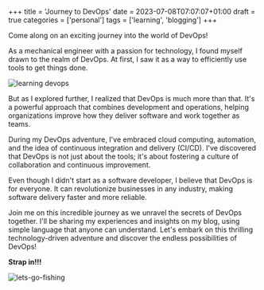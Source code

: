 +++
title = 'Journey to DevOps'
date = 2023-07-08T07:07:07+01:00
draft = true
categories = ['personal'] 
tags = ['learning', 'blogging']
+++

Come along on an exciting journey into the world of DevOps! 

As a mechanical engineer with a passion for technology, I found myself drawn to the realm of DevOps. At first, I saw it as a way to efficiently use tools to get things done.

<!--more-->

![learning devops](/img/learning-devops.jpg "learning devops bts!")

But as I explored further, I realized that DevOps is much more than that. It's a powerful approach that combines development and operations, helping organizations improve how they deliver software and work together as teams.

During my DevOps adventure, I've embraced cloud computing, automation, and the idea of continuous integration and delivery (CI/CD). I've discovered that DevOps is not just about the tools; it's about fostering a culture of collaboration and continuous improvement.

Even though I didn't start as a software developer, I believe that DevOps is for everyone. It can revolutionize businesses in any industry, making software delivery faster and more reliable.

Join me on this incredible journey as we unravel the secrets of DevOps together. I'll be sharing my experiences and insights on my blog, using simple language that anyone can understand. Let's embark on this thrilling technology-driven adventure and discover the endless possibilities of DevOps!

**Strap in!!!**

![lets-go-fishing](https://th.bing.com/th/id/R.a801c5e00d5fb915e939a5c30385b941?rik=7ygoHJl4WuKeJQ&riu=http%3a%2f%2fwww.animatedimages.org%2fdata%2fmedia%2f157%2fanimated-fishing-image-0131.gif&ehk=rQq%2bd2QDkwjFPyX1hPoyHfP%2bFC7iis9SSANWH6%2bO9dk%3d&risl=&pid=ImgRaw&r=0)